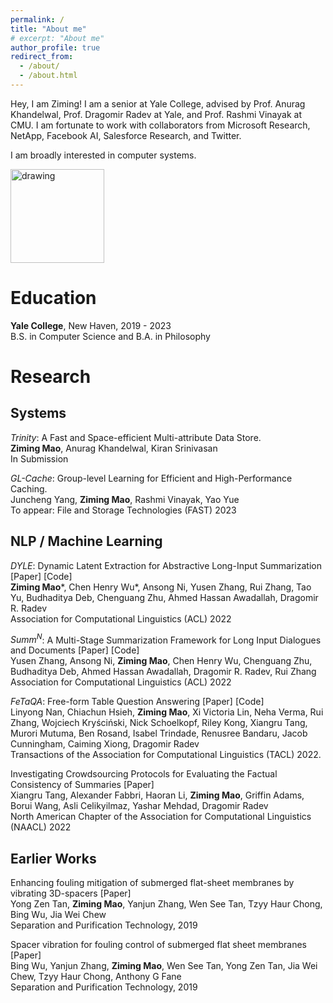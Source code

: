 ```yaml
---
permalink: /
title: "About me" 
# excerpt: "About me"
author_profile: true
redirect_from: 
  - /about/
  - /about.html
---
```


<style>
a {text-decoration: none;}
</style>

<!-- ## Hey there <img src="https://media.giphy.com/media/hvRJCLFzcasrR4ia7z/giphy.gif" width="25px"> -->

Hey, I am Ziming! I am a senior at Yale College, advised by <a style="text-decoration:none" href="https://www.anuragkhandelwal.com/" target="_blank">Prof. Anurag Khandelwal</a>, <a style="text-decoration:none" href="http://www.cs.yale.edu/homes/radev/" target="_blank">Prof. Dragomir Radev</a> at Yale, and <a style="text-decoration:none" href="http://www.cs.cmu.edu/~rvinayak/" target="_blank">Prof. Rashmi Vinayak</a> at CMU. I am fortunate to work with collaborators from Microsoft Research, NetApp, Facebook AI, Salesforce Research, and Twitter.

I am broadly interested in computer systems.
  
<img src="https://i.pinimg.com/originals/e4/26/70/e426702edf874b181aced1e2fa5c6cde.gif" alt="drawing" width="150"/>

# Education

**Yale College**, New Haven, 2019 - 2023\
B.S. in Computer Science and B.A. in Philosophy
# Research
<!-- Check out my publications: [<a style="text-decoration:none" href="https://drive.google.com/file/d/1g0FdjcEihi2zE5SLJlZ4icf4aDGHyPDh/view" target="_blank">CV</a>] -->
## Systems

*Trinity*: A Fast and Space-efficient Multi-attribute Data Store.\
**Ziming Mao**, Anurag Khandelwal, Kiran Srinivasan\
In Submission

*GL-Cache*: Group-level Learning for Efficient and High-Performance Caching.\
Juncheng Yang, **Ziming Mao**, Rashmi Vinayak, Yao Yue\
To appear: File and Storage Technologies (FAST) 2023
  
## NLP / Machine Learning

_DYLE_: Dynamic Latent Extraction for Abstractive Long-Input Summarization [<a style="text-decoration:none" href="https://aclanthology.org/2022.acl-long.118/" target="_blank">Paper</a>] [<a style="text-decoration:none" href="https://github.com/Yale-LILY/DYLE" target="_blank">Code</a>]\
**Ziming Mao**\*, Chen Henry Wu\*, Ansong Ni, Yusen Zhang, Rui Zhang, Tao Yu, Budhaditya Deb, Chenguang Zhu, Ahmed Hassan Awadallah, Dragomir R. Radev\
Association for Computational Linguistics (ACL) 2022

_Summ<sup>N</sup>_: A Multi-Stage Summarization Framework for Long Input Dialogues and Documents [<a style="text-decoration:none" href="https://aclanthology.org/2022.acl-long.112/" target="_blank">Paper</a>] [<a style="text-decoration:none" href="https://github.com/psunlpgroup/Summ-N" target="_blank">Code</a>]\
Yusen Zhang, Ansong Ni, **Ziming Mao**, Chen Henry Wu, Chenguang Zhu, Budhaditya Deb, Ahmed Hassan Awadallah, Dragomir R. Radev, Rui Zhang\
Association for Computational Linguistics (ACL) 2022

_FeTaQA_: Free-form Table Question Answering [<a style="text-decoration:none" href="https://direct.mit.edu/tacl/article/doi/10.1162/tacl_a_00446/109273/FeTaQA-Free-form-Table-Question-Answering" target="_blank">Paper</a>] [<a style="text-decoration:none" href="https://github.com/Yale-LILY/FeTaQA" target="_blank">Code</a>]\
Linyong Nan, Chiachun Hsieh, **Ziming Mao**, Xi Victoria Lin, Neha Verma, Rui Zhang, Wojciech Kryściński, Nick Schoelkopf, Riley Kong, Xiangru Tang, Murori Mutuma, Ben Rosand, Isabel Trindade, Renusree Bandaru, Jacob Cunningham, Caiming Xiong, Dragomir Radev\
Transactions of the Association for Computational Linguistics (TACL) 2022.

Investigating Crowdsourcing Protocols for Evaluating the Factual Consistency of Summaries [<a style="text-decoration:none" href="https://aclanthology.org/2022.naacl-main.417/" target="_blank">Paper</a>]\
Xiangru Tang, Alexander Fabbri, Haoran Li, **Ziming Mao**, Griffin Adams, Borui Wang, Asli Celikyilmaz, Yashar Mehdad, Dragomir Radev\
North American Chapter of the Association for Computational Linguistics (NAACL) 2022

## Earlier Works
Enhancing fouling mitigation of submerged flat-sheet membranes by vibrating 3D-spacers [<a style="text-decoration:none" href="https://www.sciencedirect.com/science/article/pii/S1383586618333240" target="_blank">Paper</a>]\
Yong Zen Tan, **Ziming Mao**, Yanjun Zhang, Wen See Tan, Tzyy Haur Chong, Bing Wu, Jia Wei Chew\
Separation and Purification Technology, 2019

Spacer vibration for fouling control of submerged flat sheet membranes [<a style="text-decoration:none" href="https://www.sciencedirect.com/science/article/pii/S1383586618319968" target="_blank">Paper</a>]\
Bing Wu, Yanjun Zhang, **Ziming Mao**, Wen See Tan, Yong Zen Tan, Jia Wei Chew, Tzyy Haur Chong, Anthony G Fane\
Separation and Purification Technology, 2019 